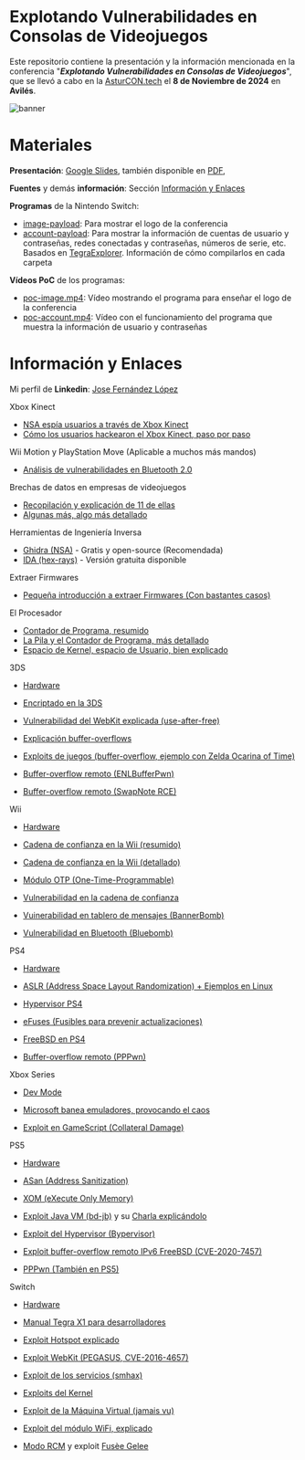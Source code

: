 # Explotando Vulnerabilidades en Consolas de Videojuegos
 Este repositorio contiene la presentación y la información mencionada en la conferencia "***Explotando Vulnerabilidades en Consolas de Videojuegos***", que se llevó a cabo en la [AsturCON.tech](https://asturcon.tech/) el **8 de Noviembre de 2024** en **Avilés**.

![banner](https://github.com/user-attachments/assets/521376ce-da63-4e89-8463-037f5a2e90ea)
# Materiales
**Presentación**: [Google Slides](https://docs.google.com/presentation/d/1NGB3Oazw3SAv7Olow2h5vGKE30gEoAXohU6n8PbAEGQ/edit?usp=sharing), también disponible en [PDF](presentacion.pdf),

**Fuentes** y demás **información**: Sección [Información y Enlaces](#información-y-enlaces)

**Programas** de la Nintendo Switch:
- [image-payload](image-payload/): Para mostrar el logo de la conferencia
- [account-payload](account-payload/): Para mostrar la información de cuentas de usuario y contraseñas, redes conectadas y contraseñas, números de serie, etc.
Basados en [TegraExplorer](https://github.com/suchmememanyskill/TegraExplorer). Información de cómo compilarlos en cada carpeta

**Vídeos PoC** de los programas:
- [poc-image.mp4](poc-image.mp4): Vídeo mostrando el programa para enseñar el logo de la conferencia
- [poc-account.mp4](poc-account.mp4): Vídeo con el funcionamiento del programa que muestra la información de usuario y contraseñas
# Información y Enlaces
Mi perfil de **Linkedin**: [Jose Fernández López](https://www.linkedin.com/in/jose-f-l/)

Xbox Kinect
- [NSA espía usuarios a través de Xbox Kinect](https://www.cinemablend.com/games/Xbox-Kinect-NSA-Spying-Was-Done-Consent-Claims-Microsoft-60970.html)
- [Cómo los usuarios hackearon el Xbox Kinect, paso por paso](https://learn.adafruit.com/hacking-the-kinect/overview)

Wii Motion y PlayStation Move (Aplicable a muchos más mandos)
- [Análisis de vulnerabilidades en Bluetooth 2.0](https://openaccess.uoc.edu/bitstream/10609/106368/6/eduseseTFM0120memoria.pdf)

Brechas de datos en empresas de videojuegos
- [Recopilación y explicación de 11 de ellas](https://www.eset.com/uk/about/newsroom/blog/11-massive-video-game-companies-recently-targeted-by-cybercriminals/?srsltid=AfmBOoreHKzGEjVnqBSdCtAsa8BfgjmB98pGPik1t8PAb6LS80OMlDU6)
- [Algunas más, algo más detallado](https://plextrac.com/blog/the-history-of-cybersecurity-in-video-games/)

Herramientas de Ingeniería Inversa
- [Ghidra (NSA)](https://ghidra-sre.org/) - Gratis y open-source (Recomendada)
- [IDA (hex-rays)](https://hex-rays.com/) - Versión gratuita disponible

Extraer Firmwares
- [Pequeña introducción a extraer Firmwares (Con bastantes casos)](https://slava-moskvin.medium.com/extracting-firmware-every-method-explained-e94aa094d0dd)

El Procesador
- [Contador de Programa, resumido](https://www.geeksforgeeks.org/what-is-program-counter/)
- [La Pila y el Contador de Programa, más detallado](https://www.renesas.com/en/support/engineer-school/mcu-programming-peripherals-06?srsltid=AfmBOooXLzNvPHFPW7Zkdcq9VGPTbl6mkELFYvXMrq_KIvrh7kkAgPlg)
- [Espacio de Kernel, espacio de Usuario, bien explicado](https://www.form3.tech/blog/engineering/linux-fundamentals-user-kernel-space)

3DS
- [Hardware](https://3dbrew.org/wiki/Hardware)
- [Encriptado en la 3DS](https://yifan.lu/2016/04/06/the-3ds-cryptosystem/)

- [Vulnerabilidad del WebKit explicada (use-after-free)](https://yifan.lu/2015/01/10/reversing-gateway-ultra-first-stage-part-1/)
- [Explicación buffer-overflows](https://www.coengoedegebure.com/buffer-overflow-attacks-explained/)
- [Exploits de juegos (buffer-overflow, ejemplo con Zelda Ocarina of Time)](https://github.com/yellows8/oot3dhax)
- [Buffer-overflow remoto (ENLBufferPwn)](https://github.com/PabloMK7/ENLBufferPwn)
- [Buffer-overflow remoto (SwapNote RCE)](https://hackerone.com/reports/923240)

Wii
- [Hardware](https://wiibrew.org/wiki/Hardware)
- [Cadena de confianza en la Wii (resumido)](http://wiibrew.org/wiki/Boot_process)
- [Cadena de confianza en la Wii (detallado)](https://www.copetti.org/writings/consoles/wii/)
- [Módulo OTP (One-Time-Programmable)](https://wiibrew.org/wiki/Hardware/OTP)

- [Vulnerabilidad en la cadena de confianza](https://wiibrew.org/wiki/Wii_system_flaws#boot1)
- [Vuinerabilidad en tablero de mensajes (BannerBomb)](https://please.hackmii.com/)
- [Vulnerabilidad en Bluetooth (Bluebomb)](https://github.com/Fullmetal5/bluebomb)

PS4
- [Hardware](https://cturt.github.io/ps4.html)
- [ASLR (Address Space Layout Randomization) + Ejemplos en Linux](https://book.hacktricks.xyz/binary-exploitation/common-binary-protections-and-bypasses/aslr)
- [Hypervisor PS4](https://www.psdevwiki.com/ps5/Hypervisor)
- [eFuses (Fusibles para prevenir actualizaciones)](https://gbatemp.net/threads/faq-efuses.494404/)
- [FreeBSD en PS4](https://www.psdevwiki.com/ps4/Syscalls)

- [Buffer-overflow remoto (PPPwn)](https://github.com/TheOfficialFloW/PPPwn)

Xbox Series
- [Dev Mode](https://www.reddit.com/r/XboxRetailHomebrew/comments/12ikitn/guide_how_to_activate_dev_mode_and_install_dev/)
- [Microsoft banea emuladores, provocando el caos](https://atomix.vg/microsoft-comenzo-a-bloquear-emuladores-en-xbox-series-xs/)

- [Exploit en GameScript (Collateral Damage)](https://github.com/exploits-forsale/collateral-damage)

PS5
- [Hardware](https://hardwear.io/usa-2023/presentation/next-gen-exploitation-exploring-the-PS5-security-landscape.pdf)
- [ASan (Address Sanitization)](https://source.android.com/docs/security/test/asan)
- [XOM (eXecute Only Memory)](https://ps5dev.github.io/ps5-wiki/xom)

- [Exploit Java VM (bd-jb)](https://github.com/TheOfficialFloW/bd-jb) y su [Charla explicándolo](https://www.youtube.com/watch?v=jyyCOoWksbg)
- [Exploit del Hypervisor (Bypervisor)](https://github.com/PS5Dev/Byepervisor/tree/main)
- [Exploit buffer-overflow remoto IPv6 FreeBSD (CVE-2020-7457)](https://nvd.nist.gov/vuln/detail/CVE-2020-7457)
- [PPPwn (También en PS5)](https://github.com/TheOfficialFloW/PPPwn)

Switch
- [Hardware](https://switchbrew.org/wiki/Hardware)
- [Manual Tegra X1 para desarrolladores](https://developer.nvidia.com/embedded/downloads#?search=X1)

- [Exploit Hotspot explicado](https://www.bitdefender.com/en-us/blog/hotforsecurity/using-iphone-bug-hack-switch)
- [Exploit WebKit (PEGASUS, CVE-2016-4657)](https://nvd.nist.gov/vuln/detail/cve-2016-4657)
- [Exploit de los servicios (smhax)](https://switchbrew.org/wiki/Switch_System_Flaws#BootImagePackage_System_Modules)
- [Exploits del Kernel](https://switchbrew.org/wiki/Switch_System_Flaws#Kernel)
- [Exploit de la Máquina Virtual (jamais vu)](https://switchbrew.org/wiki/Switch_System_Flaws#TrustZone)
- [Exploit del módulo WiFi, explicado](https://www.blackhat.com/docs/us-17/thursday/us-17-Artenstein-Broadpwn-Remotely-Compromising-Android-And-iOS-Via-A-Bug-In-Broadcoms-Wifi-Chipsets.pdf)
- [Modo RCM](https://switch.hacks.guide/user_guide/rcm/entering_rcm/) y exploit [Fusèe Gelee](https://misc.ktemkin.com/fusee_gelee_nvidia.pdf)

